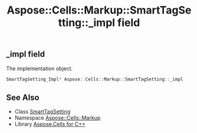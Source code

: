 ﻿---
title: Aspose::Cells::Markup::SmartTagSetting::_impl field
linktitle: _impl
second_title: Aspose.Cells for C++ API Reference
description: 'Aspose::Cells::Markup::SmartTagSetting::_impl field. The implementation object in C++.'
type: docs
weight: 900
url: /cpp/aspose.cells.markup/smarttagsetting/_impl/
---
## _impl field


The implementation object.

```cpp
SmartTagSetting_Impl* Aspose::Cells::Markup::SmartTagSetting::_impl
```

## See Also

* Class [SmartTagSetting](../)
* Namespace [Aspose::Cells::Markup](../../)
* Library [Aspose.Cells for C++](../../../)
